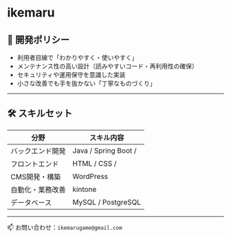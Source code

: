 # ikemaru

## 🚀 開発ポリシー

- 利用者目線で「わかりやすく・使いやすく」
- メンテナンス性の高い設計（読みやすいコード・再利用性の確保）
- セキュリティや運用保守を意識した実装
- 小さな改善でも手を抜かない「丁寧なものづくり」

---

## 🛠 スキルセット

| 分野             | スキル内容                                                    
|------------------|--------------------------------------------------------------
| バックエンド開発 | Java / Spring Boot /                
| フロントエンド   | HTML / CSS / 
| CMS開発・構築    | WordPress
| 自動化・業務改善 | kintone
| データベース     | MySQL / PostgreSQL                                     
---

📫 お問い合わせ：`ikemarugame@gmail.com`  
